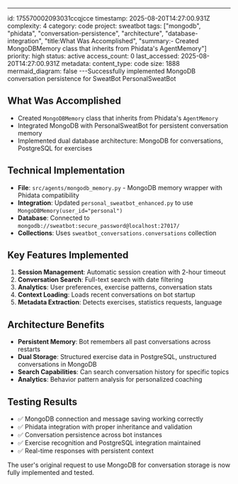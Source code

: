 ---
id: 175570002093031ccqjcce
timestamp: 2025-08-20T14:27:00.931Z
complexity: 4
category: code
project: sweatbot
tags: ["mongodb", "phidata", "conversation-persistence", "architecture", "database-integration", "title:What Was Accomplished", "summary:- Created MongoDBMemory class that inherits from Phidata's AgentMemory"]
priority: high
status: active
access_count: 0
last_accessed: 2025-08-20T14:27:00.931Z
metadata:
  content_type: code
  size: 1888
  mermaid_diagram: false
---Successfully implemented MongoDB conversation persistence for SweatBot PersonalSweatBot

## What Was Accomplished
- Created `MongoDBMemory` class that inherits from Phidata's `AgentMemory`
- Integrated MongoDB with PersonalSweatBot for persistent conversation memory
- Implemented dual database architecture: MongoDB for conversations, PostgreSQL for exercises

## Technical Implementation
- **File**: `src/agents/mongodb_memory.py` - MongoDB memory wrapper with Phidata compatibility
- **Integration**: Updated `personal_sweatbot_enhanced.py` to use `MongoDBMemory(user_id="personal")`
- **Database**: Connected to `mongodb://sweatbot:secure_password@localhost:27017/`
- **Collections**: Uses `sweatbot_conversations.conversations` collection

## Key Features Implemented
1. **Session Management**: Automatic session creation with 2-hour timeout
2. **Conversation Search**: Full-text search with date filtering
3. **Analytics**: User preferences, exercise patterns, conversation stats
4. **Context Loading**: Loads recent conversations on bot startup
5. **Metadata Extraction**: Detects exercises, statistics requests, language

## Architecture Benefits
- **Persistent Memory**: Bot remembers all past conversations across restarts
- **Dual Storage**: Structured exercise data in PostgreSQL, unstructured conversations in MongoDB
- **Search Capabilities**: Can search conversation history for specific topics
- **Analytics**: Behavior pattern analysis for personalized coaching

## Testing Results
- ✅ MongoDB connection and message saving working correctly
- ✅ Phidata integration with proper inheritance and validation
- ✅ Conversation persistence across bot instances
- ✅ Exercise recognition and PostgreSQL integration maintained
- ✅ Real-time responses with persistent context

The user's original request to use MongoDB for conversation storage is now fully implemented and tested.